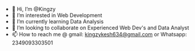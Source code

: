 - 👋 Hi, I’m @Kingzy  
- 👀 I’m interested in Web Development
- 🌱 I’m currently learning Data Analysis
- 💞️ I’m looking to collaborate on Experienced Web Dev's and Data Analyst
- 📫 How to reach me @ gmail: kingzykesh634@gmail.com or Whatsapp: 2349093303501

<!---
Deplet/Deplet is a ✨ special ✨ repository because its `README.md` (this file) appears on your GitHub profile.
You can click the Preview link to take a look at your changes.
--->
